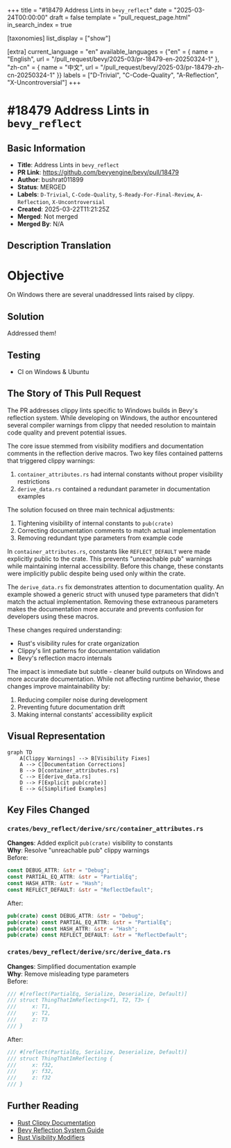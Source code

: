 +++
title = "#18479 Address Lints in `bevy_reflect`"
date = "2025-03-24T00:00:00"
draft = false
template = "pull_request_page.html"
in_search_index = true

[taxonomies]
list_display = ["show"]

[extra]
current_language = "en"
available_languages = {"en" = { name = "English", url = "/pull_request/bevy/2025-03/pr-18479-en-20250324-1" }, "zh-cn" = { name = "中文", url = "/pull_request/bevy/2025-03/pr-18479-zh-cn-20250324-1" }}
labels = ["D-Trivial", "C-Code-Quality", "A-Reflection", "X-Uncontroversial"]
+++

# #18479 Address Lints in `bevy_reflect`

## Basic Information
- **Title**: Address Lints in `bevy_reflect`
- **PR Link**: https://github.com/bevyengine/bevy/pull/18479
- **Author**: bushrat011899
- **Status**: MERGED
- **Labels**: `D-Trivial`, `C-Code-Quality`, `S-Ready-For-Final-Review`, `A-Reflection`, `X-Uncontroversial`
- **Created**: 2025-03-22T11:21:25Z
- **Merged**: Not merged
- **Merged By**: N/A

## Description Translation
# Objective

On Windows there are several unaddressed lints raised by clippy.

## Solution

Addressed them!

## Testing

- CI on Windows & Ubuntu

## The Story of This Pull Request

The PR addresses clippy lints specific to Windows builds in Bevy's reflection system. While developing on Windows, the author encountered several compiler warnings from clippy that needed resolution to maintain code quality and prevent potential issues.

The core issue stemmed from visibility modifiers and documentation comments in the reflection derive macros. Two key files contained patterns that triggered clippy warnings:
1. `container_attributes.rs` had internal constants without proper visibility restrictions
2. `derive_data.rs` contained a redundant parameter in documentation examples

The solution focused on three main technical adjustments:
1. Tightening visibility of internal constants to `pub(crate)`
2. Correcting documentation comments to match actual implementation
3. Removing redundant type parameters from example code

In `container_attributes.rs`, constants like `REFLECT_DEFAULT` were made explicitly public to the crate. This prevents "unreachable pub" warnings while maintaining internal accessibility. Before this change, these constants were implicitly public despite being used only within the crate.

The `derive_data.rs` fix demonstrates attention to documentation quality. An example showed a generic struct with unused type parameters that didn't match the actual implementation. Removing these extraneous parameters makes the documentation more accurate and prevents confusion for developers using these macros.

These changes required understanding:
- Rust's visibility rules for crate organization
- Clippy's lint patterns for documentation validation
- Bevy's reflection macro internals

The impact is immediate but subtle - cleaner build outputs on Windows and more accurate documentation. While not affecting runtime behavior, these changes improve maintainability by:
1. Reducing compiler noise during development
2. Preventing future documentation drift
3. Making internal constants' accessibility explicit

## Visual Representation

```mermaid
graph TD
    A[Clippy Warnings] --> B[Visibility Fixes]
    A --> C[Documentation Corrections]
    B --> D[container_attributes.rs]
    C --> E[derive_data.rs]
    D --> F[Explicit pub(crate)]
    E --> G[Simplified Examples]
```

## Key Files Changed

### `crates/bevy_reflect/derive/src/container_attributes.rs`
**Changes**: Added explicit `pub(crate)` visibility to constants  
**Why**: Resolve "unreachable pub" clippy warnings  
Before:
```rust
const DEBUG_ATTR: &str = "Debug";
const PARTIAL_EQ_ATTR: &str = "PartialEq";
const HASH_ATTR: &str = "Hash";
const REFLECT_DEFAULT: &str = "ReflectDefault";
```

After:
```rust
pub(crate) const DEBUG_ATTR: &str = "Debug";
pub(crate) const PARTIAL_EQ_ATTR: &str = "PartialEq";
pub(crate) const HASH_ATTR: &str = "Hash";
pub(crate) const REFLECT_DEFAULT: &str = "ReflectDefault";
```

### `crates/bevy_reflect/derive/src/derive_data.rs`
**Changes**: Simplified documentation example  
**Why**: Remove misleading type parameters  
Before:
```rust
/// #[reflect(PartialEq, Serialize, Deserialize, Default)]
/// struct ThingThatImReflecting<T1, T2, T3> {
///     x: T1,
///     y: T2,
///     z: T3
/// }
```

After:
```rust
/// #[reflect(PartialEq, Serialize, Deserialize, Default)]
/// struct ThingThatImReflecting {
///     x: f32,
///     y: f32,
///     z: f32
/// }
```

## Further Reading
- [Rust Clippy Documentation](https://doc.rust-lang.org/clippy/)
- [Bevy Reflection System Guide](https://bevyengine.org/learn/book/features/reflection/)
- [Rust Visibility Modifiers](https://doc.rust-lang.org/reference/visibility-and-privacy.html)